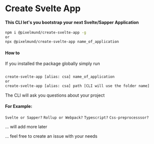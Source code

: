 # Create Svelte App

#### This CLI let's you bootstrap your next Svelte/Sapper Application

```bash
npm i @pixelmund/create-svelte-app -g
or
npx @pixelmund/create-svelte-app name_of_application
```

#### How to

If you installed the package globally simply run

```bash

create-svelte-app [alias: csa] name_of_application
or
create-svelte-app [alias: csa] path [CLI will use the folder name]

```

The CLI will ask you questions about your project

#### For Example:

`Svelte or Sapper?`
`Rollup or Webpack?`
`Typescript?`
`Css-preprocesssor?`

... will add more later

... feel free to create an issue with your needs
